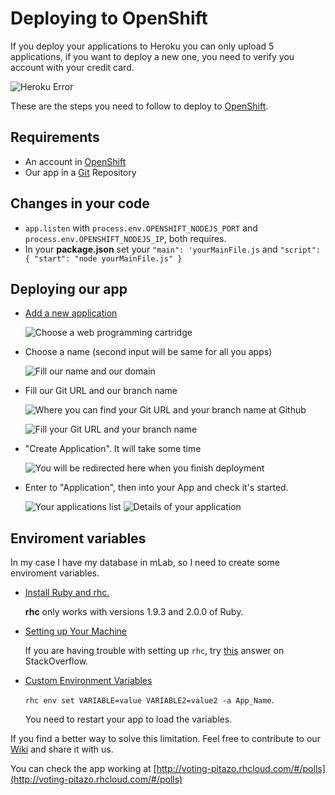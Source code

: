 # Deploying to OpenShift

If you deploy your applications to Heroku you can only upload 5 applications, if you want to deploy a new one, you need to verify you account with your credit card.

![Heroku Error](https://i.imgur.com/fY2be3a.jpg)

These are the steps you need to follow to deploy to [OpenShift](https://www.openshift.com/app/account/new).

## Requirements

- An account in [OpenShift](https://www.openshift.com/app/account/new)
- Our app in a [Git](http://forum.freecodecamp.com/t/wiki-git-resources/13136) Repository

## Changes in your code

- `app.listen` with `process.env.OPENSHIFT_NODEJS_PORT` and `process.env.OPENSHIFT_NODEJS_IP`, both requires.
- In your **package.json** set your `"main": 'yourMainFile.js` and `"script": { "start": "node yourMainFile.js" }`

## Deploying our app

- [Add a new application](https://openshift.redhat.com/app/console/application_types)

  ![Choose a web programming cartridge](https://i.imgur.com/9k9rj8l.jpg)

- Choose a name (second input will be same for all you apps)

  ![Fill our name and our domain](https://i.imgur.com/gzMcQ3m.jpg)

- Fill our Git URL and our branch name

  ![Where you can find your Git URL and your branch name at Github](https://i.imgur.com/w4n0lNl.jpg)
  
   ![Fill your Git URL and your branch name](https://i.imgur.com/Ec7lX3f.jpg)

- "Create Application". It will take some time

  ![You will be redirected here when you finish deployment](https://i.imgur.com/ddcWa4r.jpg)

- Enter to "Application", then into your App and check it's started.

  ![Your applications list](https://i.imgur.com/ALzAaXp.jpg) ![Details of your application](https://i.imgur.com/uTedlZP.jpg)

## Enviroment variables

In my case I have my database in mLab, so I need to create some enviroment variables.

- [Install Ruby and rhc.](https://developers.openshift.com/getting-started/windows.html#client-tools)

  **rhc** only works with versions 1.9.3 and 2.0.0 of Ruby.

- [Setting up Your Machine](https://developers.openshift.com/getting-started/windows.html#rhc-setup)

  If you are having trouble with setting up `rhc`, try [this](http://stackoverflow.com/questions/28896733/rhc-setup-gives-error-no-such-file-dl-import) answer on StackOverflow.

- [Custom Environment Variables](https://developers.openshift.com/managing-your-applications/environment-variables.html#custom-variables)

  `rhc env set VARIABLE=value VARIABLE2=value2 -a App_Name`.
  
  You need to restart your app to load the variables.

If you find a better way to solve this limitation. Feel free to contribute to our [Wiki](Wiki-Central) and share it with us.

 You can check the app working at [http://voting-pitazo.rhcloud.com/#/polls](http://voting-pitazo.rhcloud.com/#/polls)
